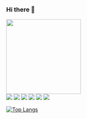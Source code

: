 ### Hi there 👋

<img align='center' src='https://media.giphy.com/media/FAFo1M7EC4gRZ4HETH/giphy.gif' width='200"'> </br>
<img src="https://img.shields.io/badge/-C-649bd2?style=for-the-badge&logo=C&logoColor=white"/>
<img src="https://img.shields.io/badge/-C++-00599d?style=for-the-badge&logo=CPLUSPLUS&logoColor=white"/>
<img src="https://img.shields.io/badge/-DOCKER-119fdb?style=for-the-badge&logo=DOCKER&logoColor=white"/>
<img src="https://img.shields.io/badge/-JAVA-ED8B00?style=for-the-badge&logo=JAVA&logoColor=white"/>
<img src="https://img.shields.io/badge/-POSTGRESQL-316192?style=for-the-badge&logo=POSTGRESQL&logoColor=white"/>
<img src="https://img.shields.io/badge/-SQL-07405E?style=for-the-badge&logo=MYSQL&logoColor=white"/> </br>

[![Top Langs](https://github-readme-stats.vercel.app/api/top-langs/?username=aidaneus&theme=buefy&border_radius=16)](https://github.com/anuraghazra/github-readme-stats)
